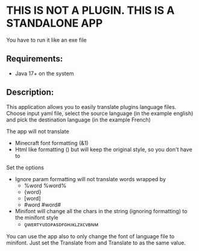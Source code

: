 # THIS IS NOT A PLUGIN. THIS IS A STANDALONE APP
You have to run it like an exe file

## Requirements:
- Java 17+ on the system

## Description:
This application allows you to easily translate plugins language files.
Choose input yaml file, select the source language (in the example english) and pick the destination language (in the example French)

The app will not translate
- Minecraft font formatting (&1)
- Html like formatting (<tag>)
but will keep the original style, so you don't have to

Set the options
- Ignore param formatting will not translate words wrapped by
  - %word %word% 
  - {word}
  - [word]
  - #word #word# 
- Minifont will change all the chars in the string (ignoring formatting) to the minifont style 
  - ǫᴡᴇʀᴛʏᴜɪᴏᴘᴀsᴅғɢʜᴊᴋʟᴢxᴄᴠʙɴᴍ

You can use the app also to only change the font of language file to minifont. Just set the Translate from and Translate to as the same value.

